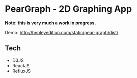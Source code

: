 # PearGraph - 2D Graphing App

**Note: this is very much a work in progress.**

Demo: http://henleyedition.com/static/pear-graph/dist/

## Tech

- D3JS
- ReactJS
- RefluxJS